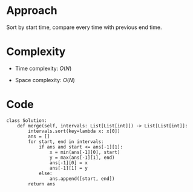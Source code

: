 # Approach
Sort by start time, compare every time with previous end time.

# Complexity
- Time complexity:
    $O(N)$

- Space complexity:
    $O(N)$

# Code
```python3 []
class Solution:
    def merge(self, intervals: List[List[int]]) -> List[List[int]]:
        intervals.sort(key=lambda x: x[0])
        ans = []
        for start, end in intervals:
            if ans and start <= ans[-1][1]:
                x = min(ans[-1][0], start)
                y = max(ans[-1][1], end)
                ans[-1][0] = x
                ans[-1][1] = y
            else:
                ans.append([start, end])
        return ans
```